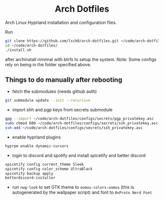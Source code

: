 <div align="center">
  <h1>Arch Dotfiles</h1>
</div>

Arch Linux Hyprland installation and configuration files.

Run

```bash
git clone https://github.com/lsck0/arch-dotfiles.git ~/code/arch-dotfiles/
cd ~/code/arch-dotfiles/
./install.sh
```

after archinstall minimal with btrfs to setup the system.
Note: Some configs rely on being in the folder specified above.

## Things to do manually after rebooting

- fetch the submodules (needs github auth)

```bash
git submodule update --init --recursive
```

- import shh and pgp keys from secrets submodule

```bash
gpg --import ~/code/arch-dotfiles/configs/secrets/pgp_privatekey.asc
sudo chmod 600 ~/code/arch-dotfiles/configs/secrets/ssh_privatekey.asc
ssh-add ~/code/arch-dotfiles/configs/secrets/ssh_privatekey.asc
```

- enable hyprland plugins

```bash
hyprpm enable dynamic-cursors
```

- login to discord and spotify and install spicetify and better discord

```bash
spicetify config current_theme Sleek
spicetify config color_scheme UltraBlack
spicetify backup apply
betterdiscord-installer
```

- run `nwg-look` to set GTK theme to `oomox-colors-oomox` (this is autogenerated by the wallpaper script)
  and font to `0xProto Nerd Font`
